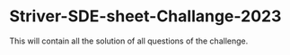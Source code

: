 # Striver-SDE-sheet-Challange-2023

This will contain all the solution of all questions of the challenge.

